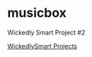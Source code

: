 # musicbox
Wickedly Smart Project #2

<a href="http://www.wickedlysmart.com/projects/">WickedlySmart Projects</a>
